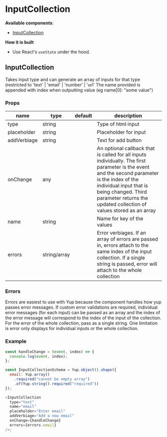 # InputCollection

**Available components**:

- [InputCollection](#inputcollection)

**How it is built**

- Use React's `useState` under the hood.

## InputCollection

Takes input type and can generate an array of inputs for that type (restricted to 'text' | 'email' | 'number' | 'url'
The name provided is appended with index when outputting value (eg name[0]: "some value")

### Props

| name        | type         | default | description                                                                                                                                                                                                                                                        |
| ----------- | ------------ | ------- | ------------------------------------------------------------------------------------------------------------------------------------------------------------------------------------------------------------------------------------------------------------------ |
| type        | string       |         | Type of html input                                                                                                                                                                                                                                                 |
| placeholder | string       |         | Placeholder for input                                                                                                                                                                                                                                              |
| addVerbiage | string       |         | Text for add button                                                                                                                                                                                                                                                |
| onChange    | any          |         | An optional callback that is called for all inputs individually. The first parameter is the event and the second parameter is the index of the individual input that is being changed. Third parameter returns the updated collection of values stored as an array |
| name        | string       |         | Name for key of the values                                                                                                                                                                                                                                         |
| errors      | string/array |         | Error verbiages. If an array of errors are passed in, errors attach to the same index of the input collection. If a single string is passed, error will attach to the whole collection                                                                             |

<!-- more description about error shape -->

### Errors

Errors are easiest to use with Yup because the component handles how yup passes error messages.
If custom error validations are required, individual error messages (for each input) can be passed as an array and the index of the error message will correspond to the index of the input of the collection. For the error of the whole collection, pass as a single string.
One limitation is error only displays for individual inputs or the whole collection.

### Example

```javascript
const handleChange = (event, index) => {
  console.log(event, index);
};

const InputCollectionSchema = Yup.object().shape({
  email: Yup.array()
    .required("cannot be empty array")
    .of(Yup.string().required("required"))
});

<InputCollection
  type="text"
  name="email"
  placeholder="Enter email"
  addVerbiage="Add a new email"
  onChange={handleChange}
  errors={errors.email}
/>;
```
